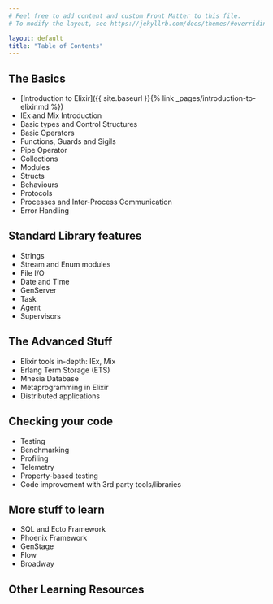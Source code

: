 ```yaml
---
# Feel free to add content and custom Front Matter to this file.
# To modify the layout, see https://jekyllrb.com/docs/themes/#overriding-theme-defaults

layout: default
title: "Table of Contents"
---
```

## The Basics
- [Introduction to Elixir]({{ site.baseurl }}{% link _pages/introduction-to-elixir.md %})
- IEx and Mix Introduction
- Basic types and Control Structures
- Basic Operators
- Functions, Guards and Sigils
- Pipe Operator
- Collections
- Modules
- Structs
- Behaviours
- Protocols
- Processes and Inter-Process Communication
- Error Handling

## Standard Library features
- Strings
- Stream and Enum modules
- File I/O
- Date and Time
- GenServer
- Task
- Agent
- Supervisors

## The Advanced Stuff
- Elixir tools in-depth: IEx, Mix
- Erlang Term Storage (ETS)
- Mnesia Database
- Metaprogramming in Elixir
- Distributed applications

## Checking your code
- Testing
- Benchmarking
- Profiling
- Telemetry
- Property-based testing
- Code improvement with 3rd party tools/libraries

## More stuff to learn
- SQL and Ecto Framework
- Phoenix Framework
- GenStage
- Flow
- Broadway

## Other Learning Resources